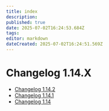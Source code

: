 ```yaml
---
title: index
description: 
published: true
date: 2025-07-02T16:24:53.684Z
tags: 
editor: markdown
dateCreated: 2025-07-02T16:24:51.569Z
---
```


# Changelog 1.14.X

*   [Changelog 1.14.2](changelog-1.14.2.md)
*   [Changelog 1.14.1](changelog-1.14.1.md)
*   [Changelog 1.14](changelog-1.14.md)

